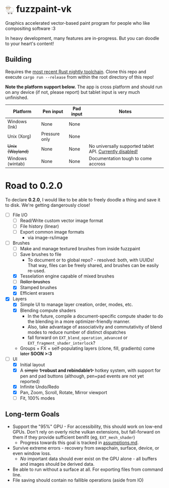 # <a href="#" onclick="return false;"><img src="https://raw.githubusercontent.com/googlefonts/noto-emoji/main/svg/emoji_u1f411.svg" alt="Baa" title="Baa" style="position:relative;bottom: -0.2em;width:1em;"/></a> fuzzpaint-vk

Graphics accelerated vector-based paint program for people who like compositing software :3

In heavy development, many features are in-progress. But you can doodle to your heart's content!

## Building
Requires the [most recent Rust nightly toolchain](https://www.rust-lang.org/tools/install). Clone this repo and execute `cargo run --release` from within the root directory of this repo!

**Note the platform support below.** The app is cross platform and should run on any device (if not, please report) but tablet input is very much unfinished.

| **Platform**      | Pen input   | Pad input   | Notes                                                   |
|-------------------|-------------|-------------|---------------------------------------------------------|
| Windows (Ink)     |None         |None         |                                                         |
| Unix (Xorg)       |Pressure only|None         |                                                         |
| ~~Unix (Wayland)~~|None         |None         |No universally supported tablet API. [Currently disabled!](https://github.com/Fuzzyzilla/fuzzpaint-vk/issues/21#issue-1953431137)|
| Windows (wintab)  |None         |None         |Documentation tough to come accross                      |

# Road to **0.2.0**
To declare **0.2.0**, I would like to be able to freely doodle a thing and save it to disk. We're getting dangerously close!

 - [ ] File I/O
   - [ ] Read/Write custom vector image format
   - [ ] File history (linear)
   - [ ] Export common image formats
     - via image-rs/image
 - [ ] Brushes
   - [ ] Make and manage textured brushes from inside fuzzpaint
   - [ ] Save brushes to file
     - To document or to global repo? - resolved: both, with UUIDs! That way, files can be freely shared, and brushes can be easily re-used.
   - [X] Tesselation engine capable of mixed brushes
   - [ ] ~~Roller brushes~~
   - [X] Stamped brushes
   - [X] Efficient erasers
 - [X] Layers
   - [X] Simple UI to manage layer creation, order, modes, etc.
   - [X] Blending compute shaders
     - In the future, compile a document-specific compute shader to do the blending in a more optimizer-friendly manner.
     - Also, take advantage of associativity and commutativity of blend modes to reduce number of distinct dispatches
     - fall forward on `EXT_blend_operation_advanced` or `EXT_fragment_shader_interlock`?
   - Groups + FX + self-populating layers (clone, fill, gradients) come ~~later~~ **SOON >:3**
 - [ ] UI
   - [X] Initial layout
   - [X] A ~~simple~~ **✨robust and rebindable✨** hotkey system, with support for
         pen and pad buttons (although, pen+pad events are not yet reported)
   - [X] Infinite Undo/Redo
   - [X] Pan, Zoom, Scroll, Rotate, Mirror viewport
   - [ ] Fit, 100% modes

## Long-term Goals
 * Support the "95%" GPU - For accessibility, this should work on low-end GPUs. Don't rely on overly niche vulkan extensions, but fall-forward on them if they provide sufficient benifit (eg, `EXT_mesh_shader`)
    * Progress towards this goal is tracked in [assumptions.md](assumptions.md).
 * Survive extreme errors - recovery from swapchain, surface, device, or even window loss.
   * *No* important data should ever exist on the GPU alone - all buffers and images should be derived data.
 * Be able to run without a surface at all. For exporting files from command line.
 * File saving should contain no fallible operations (aside from IO)